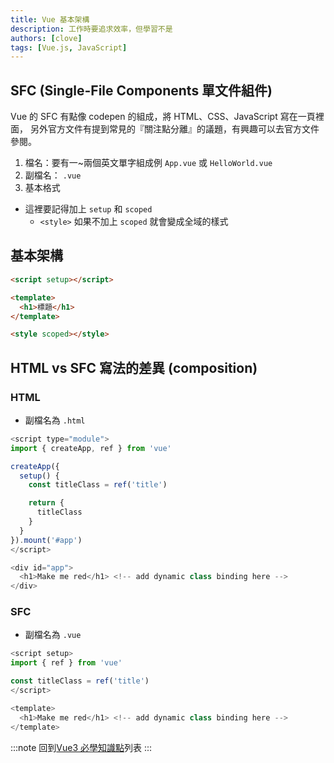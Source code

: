 ```yaml
---
title: Vue 基本架構
description: 工作時要追求效率，但學習不是
authors: [clove]
tags: [Vue.js, JavaScript]
---
```


## SFC (Single-File Components 單文件組件)

Vue 的 SFC 有點像 codepen 的組成，將 HTML、CSS、JavaScript 寫在一頁裡面，
另外官方文件有提到常見的『關注點分離』的議題，有興趣可以去官方文件參閱。

1. 檔名：要有一~兩個英文單字組成例 `App.vue` 或 `HelloWorld.vue`
2. 副檔名： `.vue`
3. 基本格式

- 這裡要記得加上 `setup` 和 `scoped`
  - `<style>` 如果不加上 `scoped` 就會變成全域的樣式

## 基本架構

```html
<script setup></script>

<template>
  <h1>標題</h1>
</template>

<style scoped></style>
```

## HTML vs SFC 寫法的差異 (composition)

### HTML

- 副檔名為 `.html`

```js
<script type="module">
import { createApp, ref } from 'vue'

createApp({
  setup() {
    const titleClass = ref('title')

    return {
      titleClass
    }
  }
}).mount('#app')
</script>

<div id="app">
  <h1>Make me red</h1> <!-- add dynamic class binding here -->
</div>
```

### SFC

- 副檔名為 `.vue`

```js
<script setup>
import { ref } from 'vue'

const titleClass = ref('title')
</script>

<template>
  <h1>Make me red</h1> <!-- add dynamic class binding here -->
</template>
```

:::note
回到[Vue3 必學知識點](/docs/Vue-base/intro)列表
:::